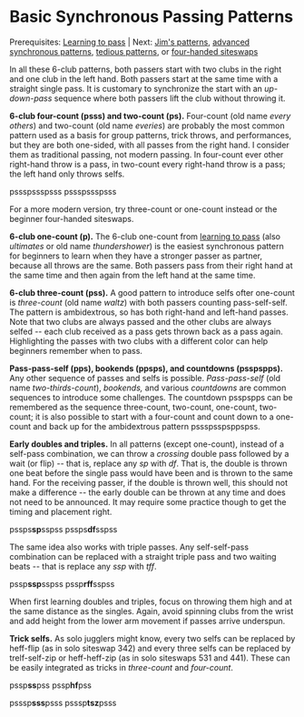 # Basic Synchronous Passing Patterns

Prerequisites: [Learning to pass]() | Next: [Jim's patterns](), [advanced synchronous patterns](), [tedious patterns](), or [four-handed siteswaps]() 

In all these 6-club patterns, both passers start with two clubs in the right and one club in the left hand. Both passers start at the same time with a straight single pass. It is customary to synchronize the start with an *up-down-pass* sequence where both passers lift the club without throwing it.

**6-club four-count (psss) and two-count (ps).** Four-count (old name *every others*) and two-count (old name *everies*) are probably the most common pattern used as a basis for group patterns, trick throws, and performances, but they are both one-sided, with all passes from the right hand. I consider them as traditional passing, not modern passing. In four-count ever other right-hand throw is a pass, in two-count every right-hand throw is a pass; the left hand only throws selfs.

pssspssspsss
pssspssspsss

<crossreference>For a more modern version, try three-count or one-count instead or the beginner four-handed siteswaps.</crossreference>

**6-club one-count (p).** The 6-club one-count from [learning to pass]() (also *ultimates* or old name *thundershower*) is the easiest synchronous pattern for beginners to learn when they have a stronger passer as partner, because all throws are the same. Both passers pass from their right hand at the same time and then again from the left hand at the same time.

**6-club three-count (pss).** A good pattern to introduce selfs ofter one-count is *three-count* (old name *waltz*) with both passers counting pass-self-self. The pattern is ambidextrous, so has both right-hand and left-hand passes. Note that two clubs are always passed and the other clubs are always selfed -- each club received as a pass gets thrown back as a pass again. Highlighting the passes with two clubs with a different color can help beginners remember when to pass.

**Pass-pass-self (pps), bookends (ppsps), and countdowns (psspspps).** Any other sequence of passes and selfs is possible. *Pass-pass-self* (old name *two-thirds-count*), *bookends,* and various *countdowns* are common sequences to introduce some challenges. The countdown psspspps can be remembered as the sequence three-count, two-count, one-count, two-count; it is also possible to start with a four-count and count down to a one-count and back up for the ambidextrous pattern pssspsspsppspss.

**Early doubles and triples.** In all patterns (except one-count), instead of a self-pass combination, we can throw a *crossing* double pass followed by a wait (or flip) -- that is, replace any *sp* with *df*. That is, the double is thrown one beat before the single pass would have been and is thrown to the same hand. For the receiving passer, if the double is thrown well, this should not make a difference -- the early double can be thrown at any time and does not need to be announced. It may require some practice though to get the timing and placement right.

pssps**sp**sspss
pssps**df**sspss

The same idea also works with triple passes. Any self-self-pass combination can be replaced with a straight triple pass and two waiting beats -- that is replace any *ssp* with *tff*.

pssp**ssp**sspss
pssp**rff**sspss

When first learning doubles and triples, focus on throwing them high and at the same distance as the singles. Again, avoid spinning clubs from the wrist and add height from the lower arm movement if passes arrive underspun.

**Trick selfs.** As solo jugglers might know, every two selfs can be replaced by heff-flip (as in solo siteswap 342) and every three selfs can be replaced by trelf-self-zip or heff-heff-zip (as in solo siteswaps 531 and 441). These can be easily integrated as tricks in *three-count* and *four-count*.

pssp**ss**pss
pssp**hf**pss

psssp**sss**psss
psssp**tsz**psss
